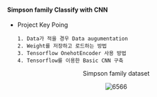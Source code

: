 #### Simpson family Classify with CNN 

- Project Key Poing

      1. Data가 적을 경우 Data augumentation
      2. Weight를 저장하고 로드하는 방법
      3. Tensorflow OnehotEncoder 사용 방법 
      4. Tensorflow를 이용한 Basic CNN 구축 


<div align=center>

Simpson family dataset 
  
![6566](https://user-images.githubusercontent.com/59076451/125173049-f2b43480-e1f7-11eb-8f14-2ef3e326e97c.PNG)
  
</div>  
